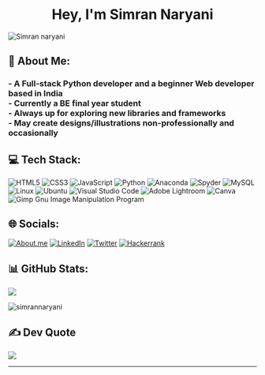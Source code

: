 <h1 align="center">Hey, I'm Simran Naryani</h1>

![Simran naryani](https://user-images.githubusercontent.com/79084332/192288795-d853f275-a935-4c49-9052-99801ece4b57.gif)

## 💫 About Me:
<h3> - A Full-stack Python developer and a beginner Web developer based in India<br>- Currently a BE final year student<br>- Always up for exploring new libraries and frameworks<br>- May create designs/illustrations non-professionally and occasionally</h3>

## 💻 Tech Stack:
![HTML5](https://img.shields.io/badge/html5-%23E34F26.svg?style=for-the-badge&logo=html5&logoColor=white) 
![CSS3](https://img.shields.io/badge/css3-%231572B6.svg?style=for-the-badge&logo=css3&logoColor=white) 
![JavaScript](https://img.shields.io/badge/javascript-%23323330.svg?style=for-the-badge&logo=javascript&logoColor=%23F7DF1E) 
![Python](https://img.shields.io/badge/python-3670A0?style=for-the-badge&logo=python&logoColor=ffdd54) 
![Anaconda](https://img.shields.io/badge/Anaconda-%2344A833.svg?style=for-the-badge&logo=anaconda&logoColor=white)
![Spyder](https://img.shields.io/badge/Spyder-838485?style=for-the-badge&logo=spyder%20ide&logoColor=maroon)
![MySQL](https://img.shields.io/badge/mysql-%2300f.svg?style=for-the-badge&logo=mysql&logoColor=white)
![Linux](https://img.shields.io/badge/linux-%231572B6.svg?style=for-the-badge&logo=linux&logoColor=white) 
![Ubuntu](https://img.shields.io/badge/Ubuntu-E95420?style=for-the-badge&logo=ubuntu&logoColor=white)
![Visual Studio Code](https://img.shields.io/badge/Visual%20Studio%20Code-0078d7.svg?style=for-the-badge&logo=visual-studio-code&logoColor=white)
![Adobe Lightroom](https://img.shields.io/badge/Adobe%20Lightroom-31A8FF.svg?style=for-the-badge&logo=Adobe%20Lightroom&logoColor=white) 
![Canva](https://img.shields.io/badge/Canva-%2300C4CC.svg?style=for-the-badge&logo=Canva&logoColor=white) 
![Gimp Gnu Image Manipulation Program](https://img.shields.io/badge/Gimp-657D8B?style=for-the-badge&logo=gimp&logoColor=FFFFFF) 

## 🌐 Socials:
[![About.me](https://img.shields.io/badge/About.me-%231DA1F2.svg?style=for-the-badge&logo=About.me&logoColor=white)](https://about.me/simrann)
[![LinkedIn](https://img.shields.io/badge/linkedin-%230077B5.svg?style=for-the-badge&logo=linkedin&logoColor=white)](https://linkedin.com/in/Simran-Naryani) 
[![Twitter](https://img.shields.io/badge/Twitter-%231DA1F2.svg?style=for-the-badge&logo=Twitter&logoColor=white)](https://twitter.com/SimranNaryani) 
[![Hackerrank](https://img.shields.io/badge/-Hackerrank-2EC866?style=for-the-badge&logo=HackerRank&logoColor=white)](https://www.hackerrank.com/simrann2002)

## 📊 GitHub Stats:
![](https://github-readme-stats.vercel.app/api/top-langs/?username=SimranNaryani&theme=dark&hide_border=true&include_all_commits=false&count_private=false&layout=compact)

<p align="left"> <img src="https://komarev.com/ghpvc/?username=simrannaryani&label=Profile%20views&color=0e75b6&style=flat" alt="simrannaryani" /> </p>

## ✍️ Dev Quote
![](https://quotes-github-readme.vercel.app/api?type=horizontal&theme=radical)

---
